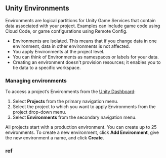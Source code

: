 ## Unity Environments
Environments are logical partitions for Unity Game Services that contain data associated with your project. Examples can include game code using Cloud Code, or game configurations using Remote Config.


-   Environments are isolated. This means that if you change data in one environment, data in other environments is not affected.
-   You apply Environments at the project level.
-   You can think of Environments as namespaces or labels for your data.
-   Creating an environment doesn't provision resources; it enables you to tie data to a specific workspace.

### Managing environments

To access a project’s Environments from the [Unity Dashboard](https://dashboard.unity3d.com/):

1.  Select **Projects** from the primary navigation menu.
2.  Select the project to which you want to apply Environments from the project drop-down menu.
3.  Select **Environments** from the secondary navigation menu.

All projects start with a production environment. You can create up to 25 environments. To create a new environment, click **Add Environment**, give the new environment a name, and click **Create**.



### ref 

